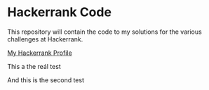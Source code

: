 # Hackerrank Code

This repository will contain the code to my solutions for the various challenges at Hackerrank.

[My Hackerrank Profile](https://www.hackerrank.com/DiogoPontes "Diogo's Hackerrank profile")

This a the reál test

And this is the second test

